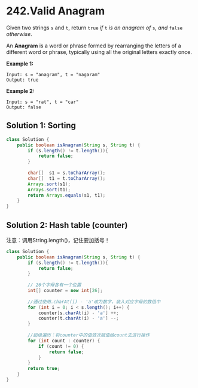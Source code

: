 # 242.Valid Anagram

Given two strings `s` and `t`, return `true` *if* `t` *is an anagram of* `s`*, and* `false` *otherwise*.

An **Anagram** is a word or phrase formed by rearranging the letters of a different word or phrase, typically using all the original letters exactly once.

 

**Example 1:**

```
Input: s = "anagram", t = "nagaram"
Output: true
```

**Example 2:**

```
Input: s = "rat", t = "car"
Output: false
```





## Solution 1: Sorting

```java
class Solution {
    public boolean isAnagram(String s, String t) {
        if (s.length() != t.length()){
            return false;
        }
        
        char[]  s1 = s.toCharArray();
        char[]  t1 = t.toCharArray();
        Arrays.sort(s1);
        Arrays.sort(t1);
        return Arrays.equals(s1, t1);
    }
}
```



## Solution 2: Hash table (counter)

注意：调用String.length()，记住要加括号！

```java
class Solution {
    public boolean isAnagram(String s, String t) {
        if (s.length() != t.length()){
            return false;
        }
        
      	// 26个字母各有一个位置
        int[] counter = new int[26];
      	
      	//通过使用.charAt(i) - 'a'改为数字，装入对应字母的数组中
        for (int i = 0; i < s.length(); i++) {
            counter[s.charAt(i) - 'a'] ++;
            counter[t.charAt(i) - 'a'] --;
        }
      
        //超级遍历：将counter中的值依次赋值给count去进行操作
        for (int count : counter) {
            if (count != 0) {
                return false;
            }
        }
        return true;
    }
}
```

